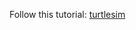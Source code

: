 Follow this tutorial: [turtlesim](https://docs.ros.org/en/jazzy/Tutorials/Beginner-CLI-Tools/Introducing-Turtlesim/Introducing-Turtlesim.html)